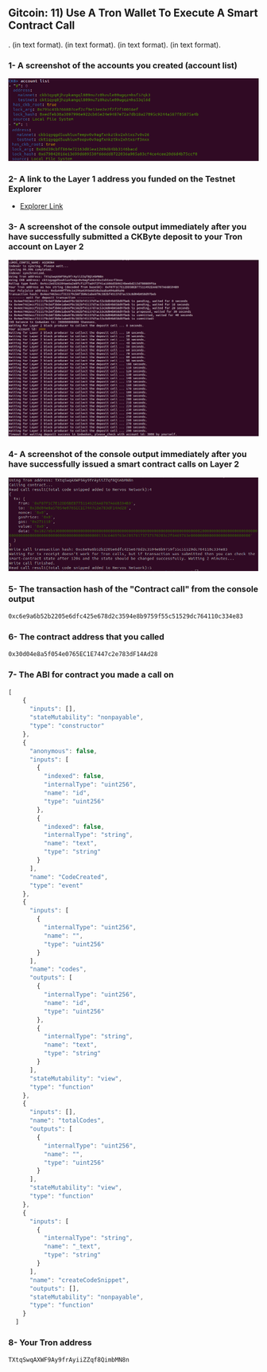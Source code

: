 ## Gitcoin: 11) Use A Tron Wallet To Execute A Smart Contract Call

.
 (in text format).
 (in text format).
 (in text format).
 (in text format).



### 1- A screenshot of the accounts you created (account list)

<img src="https://github.com/buketmizrak/gitcoin-nervos-hackathon/blob/master/task%20-%2011/accs.png" />

### 2- A link to the Layer 1 address you funded on the Testnet Explorer

- <a href="https://explorer.nervos.org/aggron/address/ckt1qyqgd5uuhluxfeepv0v9agfxnkztkv2xhtxsrf3nxx"> Explorer Link </a>

### 3- A screenshot of the console output immediately after you have successfully submitted a CKByte deposit to your Tron account on Layer 2

<img src="https://github.com/buketmizrak/gitcoin-nervos-hackathon/blob/master/task%20-%2011/deposit.png" />

### 4- A screenshot of the console output immediately after you have successfully issued a smart contract calls on Layer 2

<img src="https://github.com/buketmizrak/gitcoin-nervos-hackathon/blob/master/task%20-%2011/contra.png" />

### 5- The transaction hash of the "Contract call" from the console output

```bash
0xc6e9a6b52b2205e6dfc425e678d2c3594e8b9759f55c51529dc764110c334e83
```

### 6- The contract address that you called

```bash
0x30d04e8a5f054e0765EC1E7447c2e783dF14Ad28
```


### 7- The ABI for contract you made a call on

```javascript
[
    {
      "inputs": [],
      "stateMutability": "nonpayable",
      "type": "constructor"
    },
    {
      "anonymous": false,
      "inputs": [
        {
          "indexed": false,
          "internalType": "uint256",
          "name": "id",
          "type": "uint256"
        },
        {
          "indexed": false,
          "internalType": "string",
          "name": "text",
          "type": "string"
        }
      ],
      "name": "CodeCreated",
      "type": "event"
    },
    {
      "inputs": [
        {
          "internalType": "uint256",
          "name": "",
          "type": "uint256"
        }
      ],
      "name": "codes",
      "outputs": [
        {
          "internalType": "uint256",
          "name": "id",
          "type": "uint256"
        },
        {
          "internalType": "string",
          "name": "text",
          "type": "string"
        }
      ],
      "stateMutability": "view",
      "type": "function"
    },
    {
      "inputs": [],
      "name": "totalCodes",
      "outputs": [
        {
          "internalType": "uint256",
          "name": "",
          "type": "uint256"
        }
      ],
      "stateMutability": "view",
      "type": "function"
    },
    {
      "inputs": [
        {
          "internalType": "string",
          "name": "_text",
          "type": "string"
        }
      ],
      "name": "createCodeSnippet",
      "outputs": [],
      "stateMutability": "nonpayable",
      "type": "function"
    }
  ]

```


### 8- Your Tron address

```bash
TXtqSwqAXWF9Ay9frAyiiZZqf8QimbMN8n
```


